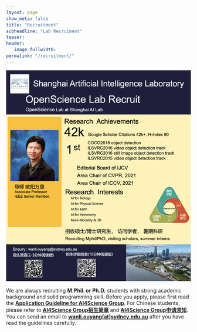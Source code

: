 ```yaml
---
layout: page
show_meta: false
title: "Recruitment"
subheadline: "Lab Recruiment"
teaser: 
header:
   image_fullwidth: 
permalink: "/recruitment/"
---
```


<!-- <object data="../guidelines/recruit_2024.png" type="application/pdf" width="800px" height="700px">
    <embed src="../guidelines/recruit_2024.png">
        <p>This browser does not support PDFs. Please download the PDF to view it: <a href="../guidelines/recruit_2024.png">Download PDF</a>.</p>
    </embed>
</object> -->
<img src="../guidelines/recruit_2024.png" width="800">

We are always recruiting **M.Phil. or Ph.D.** students with strong academic background and solid programming skill. Before you apply, please first read the [**Application Guideline for AI4Science Group**](/guidelines/guideline_eng.pdf). For Chinese students, please refer to [**AI4Science Group招生简章**](/guidelines/ad.pdf) and [**AI4Science Group申请须知**](/guidelines/recruit_2024.png). You can send an email to [**wanli.ouyang[at]sydney.edu.au**](mailto:wanli.ouyang@sydney.edu.au) after you have read the guidelines carefully.


